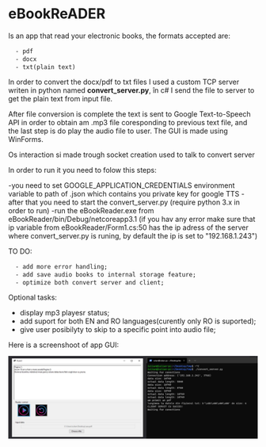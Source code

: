 ﻿# eBookReADER
 Is an app that read your electronic books, the formats accepted are:

      - pdf
      - docx
      - txt(plain text)

In order to convert the docx/pdf to txt files I used a custom TCP server writen in python named **convert_server.py**, în c# I send the file to server to get the  plain text from input file.

After file conversion is complete the text is sent to Google Text-to-Speech API in order to obtain am .mp3 file coresponding to previous text file, and the last step is do play the audio file to user. The GUI is made using WinForms.

Os interaction si made trough socket creation used to talk to convert server

In order to run it you need to folow this steps:
 
 -you need to set GOOGLE_APPLICATION_CREDENTIALS environment variable to path of <file>.json which contains you private key for google TTS
 -after that you need to start the convert_server.py (require python 3.x in order to run)
 -run the eBookReader.exe from eBookReader/bin/Debug/netcoreapp3.1 (if you hav any error make sure that ip variable from eBookReader/Form1.cs:50 has the ip adress of the server where convert_server.py is runing, by default the ip is set to "192.168.1.243")

TO DO:
 
      - add more error handling;
      - add save audio books to internal storage feature;
      - optimize both convert server and client;

Optional tasks:

  - display mp3 playesr status;
  - add suport for both EN and RO languages(curently only RO is suported);  
  - give user posibilyty to skip to a specific point into audio file;
  
Here is a screenshoot of app GUI:

![alt text](eBookReader_demo.jpg)
